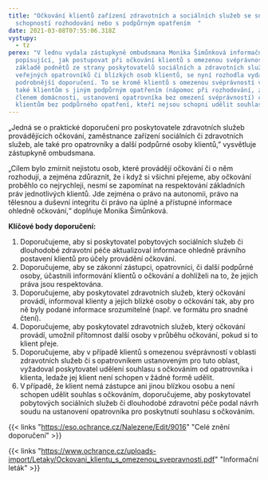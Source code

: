```yaml
---
title: "Očkování klientů zařízení zdravotních a sociálních služeb se sníženou
  schopností rozhodování nebo s podpůrným opatřením  "
date: 2021-03-08T07:55:06.318Z
vystupy:
  - tz
perex: "V lednu vydala zástupkyně ombudsmana Monika Šimůnková informační leták
  popisující, jak postupovat při očkování klientů s omezenou svéprávností. Na
  základě podnětů ze strany poskytovatelů sociálních a zdravotních služeb,
  veřejných opatrovníků či blízkých osob klientů, se nyní rozhodla vydat
  podrobnější doporučení. To se kromě klientů s omezenou svéprávností věnuje
  také klientům s jiným podpůrným opatřením (nápomoc při rozhodování, zastoupení
  členem domácnosti, ustanovení opatrovníka bez omezení svéprávností) či
  klientům bez podpůrného opatření, kteří nejsou schopni udělit souhlas.    "
---
```


„Jedná se o praktické doporučení pro poskytovatele zdravotních služeb provádějících očkování, zaměstnance zařízení sociálních či zdravotních služeb, ale také pro opatrovníky a další podpůrné osoby klientů,” vysvětluje zástupkyně ombudsmana.

„Cílem bylo zmírnit nejistotu osob, které provádějí očkování či o něm rozhodují, a zejména zdůraznit, že i když si všichni přejeme, aby očkování proběhlo co nejrychleji, nesmí se zapomínat na respektování základních práv jednotlivých klientů. Jde zejména o právo na autonomii, právo na tělesnou a duševní integritu či právo na úplné a přístupné informace ohledně očkování,“ doplňuje Monika Šimůnková.

**Klíčové body doporučení:**

1. Doporučujeme, aby si poskytovatel pobytových sociálních služeb či dlouhodobé zdravotní péče aktualizoval informace ohledně právního postavení klientů pro účely provádění očkování.
2. Doporučujeme, aby se zákonní zástupci, opatrovníci, či další podpůrné osoby, účastnili informování klientů o očkování a dohlíželi na to, že jejich práva jsou respektována.
3. Doporučujeme, aby poskytovatel zdravotních služeb, který očkování provádí, informoval klienty a jejich blízké osoby o očkování tak, aby pro ně byly podané informace srozumitelné (např. ve formátu pro snadné čtení).
4. Doporučujeme, aby poskytovatel zdravotních služeb, který očkování provádí, umožnil přítomnost další osoby v průběhu očkování, pokud si to klient přeje.
5. Doporučujeme, aby v případě klientů s omezenou svéprávností v oblasti zdravotních služeb či s opatrovníkem ustanoveným pro tuto oblast, vyžadoval poskytovatel udělení souhlasu s očkováním od opatrovníka i klienta, ledaže jej klient není schopen v žádné formě udělit.
6. V případě, že klient nemá zástupce ani jinou blízkou osobu a není schopen udělit souhlas s očkováním, doporučujeme, aby poskytovatel pobytových sociálních služeb či dlouhodobé zdravotní péče podal návrh soudu na ustanovení opatrovníka pro poskytnutí souhlasu s očkováním.

{{< links "https://eso.ochrance.cz/Nalezene/Edit/9016" "Celé znění doporučení" >}}

{{< links "https://www.ochrance.cz/uploads-import/Letaky/Ockovani_klientu_s_omezenou_svepravnosti.pdf" "Informační leták" >}}

